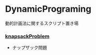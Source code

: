 # DynamicPrograming

動的計画法に関するスクリプト置き場

### [knapsackProblem](https://github.com/Wotipati/dataStructuresAndAlgorithm/tree/master/knapsackProblem)
- ナップザック問題
